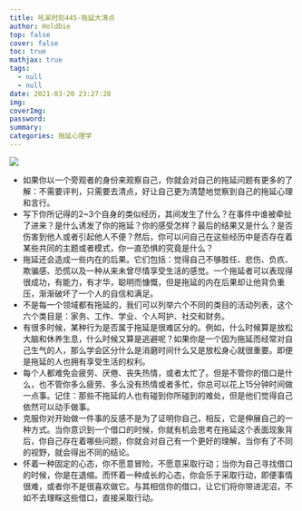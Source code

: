 ```yaml
---
title: 吼呆时刻445-拖延大清点
author: HoldDie
top: false
cover: false
toc: true
mathjax: true
tags:
  - null
  - null
date: 2021-03-20 23:27:28
img:
coverImg:
password:
summary:
categories: 拖延心理学
---
```


![](https://cdn.jsdelivr.net/gh/asxing/img1/20210320232840.png)

- 如果你以一个旁观者的身份来观察自己，你就会对自己的拖延问题有更多的了解：不需要评判，只需要去清点，好让自己更为清楚地觉察到自己的拖延心理和言行。
- 写下你所记得的2~3个自身的类似经历，其间发生了什么？在事件中谁被牵扯了进来？是什么诱发了你的拖延？你的感受怎样？最后的结果又是什么？是否伤害到他人或者引起他人不便？然后，你可以问自己在这些经历中是否存在着某些共同的主题或者模式，你一直恐惧的究竟是什么？
- 拖延还会造成一些内在的后果。它们包括：觉得自己不够胜任、悲伤、负疚、欺骗感、恐慌以及一种从来未曾尽情享受生活的感觉。一个拖延者可以表现得很成功，有能力，有才华，聪明而慷慨，但是拖延的内在后果却让他背负重压，渐渐破坏了一个人的自信和满足。
- 不是每一个领域都有拖延的，我们可以列举六个不同的类目的活动列表，这个六个类目是：家务、工作、学业、个人呵护、社交和财务。
- 有很多时候，某种行为是否属于拖延是很难区分的。例如，什么时候算是放松大脑和休养生息，什么时候又算是逃避呢？如果你是一个因为拖延而经常对自己生气的人，那么学会区分什么是消磨时间什么又是放松身心就很重要。即便是拖延的人也拥有享受生活的权利。
- 每个人都难免会疲劳、厌倦、丧失热情，或者太忙了。但是不管你的借口是什么，也不管你多么疲劳、多么没有热情或者多忙，你总可以花上15分钟时间做一点事。记住：那些不拖延的人也有碰到你所碰到的难处，但是他们觉得自己依然可以动手做事。
- 克服你对开始做一件事的反感不是为了证明你自己，相反，它是伸展自己的一种方式。当你意识到一个借口的时候，你就有机会思考在拖延这个表面现象背后，你自己存在着哪些问题，你就会对自己有一个更好的理解，当你有了不同的视野，就会得出不同的结论。
- 怀着一种固定的心态，你不愿意冒险，不愿意采取行动；当你为自己寻找借口的时候，你是在退缩。而怀着一种成长的心态，你会乐于采取行动，即便事情很难，或者你不是很喜欢做它。与其相信你的借口，让它们将你带进泥沼，不如不去理睬这些借口，直接采取行动。